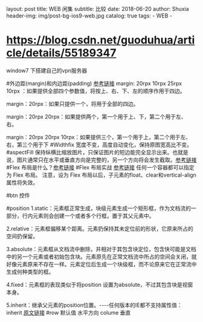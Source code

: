 layout:     post
title:      WEB 闲集
subtitle:   比较
date:       2018-06-20
author:     Shuxia
header-img: img/post-bg-ios9-web.jpg
catalog: true
tags:
    - WEB -

# https://blog.csdn.net/guoduhua/article/details/55189347
window7 下搭建自己的vpn服务器

#外边距(margin)和内边距(padding)
[参考链接](https://www.hishop.com.cn/xiaocx/show_36825.html)
margin: 20rpx 10rpx 25rpx 10rpx ：如果提供全部四个参数值，将按上、右、下、左的顺序作用于四边。

margin：20rpx：如果只提供一个，将用于全部的四边。

margin：20rpx 20rpx：如果提供两个，第一个用于上、下，第二个用于左、右。

margin：20rpx 20rpx 10rpx：如果提供三个，第一个用于上，第二个用于左、右，第三个用于下
#Widthfix 宽度不变，高度自动变化，保持原图宽高比不变。
#aspectFill 保持纵横比缩放图片，只保证图片的短边能完全显示出来。也就是说，图片通常只在水平或垂直方向是完整的，另一个方向将会发生截取。[参考链接](http://www.cnblogs.com/FineDay/p/9192311.html)
#Flex 布局是什么？[参考链接](http://www.ruanyifeng.com/blog/2015/07/flex-grammar.html)
#Flex 布局实战 [参考链接](http://www.ruanyifeng.com/blog/2015/07/flex-examples.html)
任何一个容器都可以指定为 Flex 布局。
注意，设为 Flex 布局以后，子元素的float、clear和vertical-align属性将失效。

#btn  控件

#position
1.static：元素框正常生成，块级元素生成一个矩形框，作为文档流的一部分，行内元素则会创建一个或者多个行框，置于其父元素中。

2.relative：元素框偏移某个距离。元素扔保持其未定位前的形状，它原来所占的空间扔保留。

3.absolute：元素框从文档流中删除，并相对于其包含块定位，包含快可能是文档中的另一个元素或者初始包含块。元素原先在正常文档流中所占的空间会关闭，就好像元素原来不存在一样。元素定位后生成一个块级框，而不论原来它在正常流中生成何种类型的框。

4.fixed：元素框的表现类似于将position 设置为absolute，不过其包含块是视窗本身。

5.inherit：继承父元素的position位置。----任何版本的IE都不支持属性值：inherit
[原文链接](https://blog.csdn.net/qq_32067045/article/details/53924536 )
#row 默认值 水平方向 colume 垂直